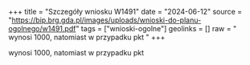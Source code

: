 +++
title = "Szczegóły wniosku W1491"
date = "2024-06-12"
source = "https://bip.brg.gda.pl/images/uploads/wnioski-do-planu-ogolnego/w1491.pdf"
tags = ["wnioski-ogolne"]
geolinks = []
raw = " wynosi 1000, natomiast w przypadku pkt "
+++

 wynosi 1000, natomiast w przypadku pkt 


